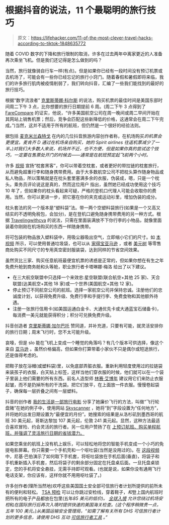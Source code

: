 # 根据抖音的说法，11 个最聪明的旅行技巧

> 原文：<https://lifehacker.com/11-of-the-most-clever-travel-hacks-according-to-tiktok-1848635772>

随着 COVID 数字的下降和旅行限制的取消，许多在过去两年中离家更近的人准备再次乘坐飞机。但是我们还记得是怎么做到的吗？

当然，旅行就像骑自行车一样(有点)。但是如果你已经有一段时间没有预订机票或去机场了，可能会有一些你已经忘记的旅行小窍门。随着春假和暑假即将来临，我们的许多旅行肌肉被疫情削弱了，我们转向抖音，汇编了一些我们能找到的最好的旅行技巧。

根据“数字流浪者” [克里斯蒂娜·科尔斯](https://www.tiktok.com/@kristinacors?lang=en) 的说法，购买机票的最佳时间是美国东部时间周二下午 3 点，比你想要的旅行日期提前 6 周。(周二下午 3 点得到了 [FareCompare](https://www.farecompare.com/travel-advice/when-to-buy/) 的证实，他说，“许多美国航空公司在周一晚间或周二早间开始在其网站上销售机票；然后，竞争会匹配这些新降低的价格，这通常会在周二下午完成。”)当然，这并不适用于所有的航班，但仍然是一个很好的经验法则。

据包括 [麦克米兰森特戈](https://www.tiktok.com/@mcmillansonthego) 在内的几位抖音旅游内容创作者称，在机场购买*的机票会更便宜。麦肯齐 D 通过在机场亲自购买，她的 Spirit airlines 往返机票减少了一半。)对我们大多数人来说，机场并不近，也不方便，但是如果你真的尝试这个技巧，一定要在售票处开门的时候去——通常是在航班预定起飞前两个小时。*

许多 [视频](https://www.tiktok.com/@nolimitua/video/7009268146116791558?is_copy_url=1&is_from_webapp=v1) 宣扬“枕套黑客”，你可以带着空枕套，或者更好的带拉链的枕套旅行，从而避免超重行李和随身携带费用。由于大多数航空公司不把枕头算作随身物品或私人物品，所以策略就是在枕头套里塞满多余的衣服，伪装成，嗯，只是一个枕头。乘务员评论说这是真的，然而这位用户 指出，虽然她已经成功使用这个技巧 10 年了，但如果你的枕头看起来可疑，严格的登机口代理人可能会收取你的费用。当然，你可以更进一步，把它塞在你的夹克或运动衫里，增加伪装的成分。

枕头套法的另一个版本是“塑料袋”法。带一两个空塑料袋旅行(如果是一个又高又结实的不透明免税包，会加分)，是在登机口避免随身携带费用的另一种方式。根据 [Travelingwithcva](https://www.tiktok.com/@travelingwithcva) 的说法，只需在里面装满放不下你行李的小物品，就像里面装着你刚刚在机场购买的东西一样随身携带。

将可包装的物品放入塑料袋中，用吸尘器吸出空气，立即缩小它们的尺寸。如 [本视频](https://www.tiktok.com/@bblawncarekc/video/6801107717491559685?is_copy_url=1&is_from_webapp=v1) 所示，可以使用普通垃圾袋，也可以从 [家得宝](https://www.homedepot.com/b/Storage-Organization-Closet-Organizers-Closet-Accessories-Garment-Bags-Vacuum-Storage-Bags/N-5yc1vZclj1)[亚马逊](https://www.amazon.com/20-Compression-Comforters-Blankets-Included/dp/B0973DGD8P/ref=sr_1_5?asc_campaign=InlineText&asc_refurl=https://lifehacker.com/11-of-the-most-clever-travel-hacks-according-to-tiktok-1848635772&asc_source=&crid=2UTVSDO4VPGRQ&keywords=vacuum+seal+bags&qid=1646929514&sprefix=vacuum+seal+bags,aps,88&sr=8-5&tag=kinjalifehackerlink-20&th=1) ，或者 [美元树](https://www.dollartree.com/essentials-large-vacuum-storage-bags/164060) 等零售商处购买不同尺寸的专用真空密封服装袋，达到同样的节省空间效果。

虽然货比三家、购买任意航班最便宜机票的诱惑是正常的，但如果你想在有生之年免费升舱到商务舱和头等舱，职业旅行者卡塔琳娜·梅洛 给出了以下建议。

*   在三大航空联盟中只选择一个来效忠:星空联盟(联合航空+其他 25 家)、天合联盟(达美航空+其他 18 家)或一个世界(美国航空+其他 12 家)。
*   停止预订不同航空公司的航班。选择一家航空公司并保持忠诚。注册他们的忠诚度计划，以获得免费升级、免费行李和手提行李、免费食物和其他额外待遇。
*   注册一张旅行信用卡(如美国运通白金卡、大通优先卡或大通蓝宝石储备卡)，每消费一美元就能获得积分；积分可兑换免费升级。

抖音创造者 [克里斯蒂娜·加尔巴托](https://www.tiktok.com/@christinagalbato/video/6815575803804290309?is_copy_url=1&is_from_webapp=v1) 赞同道，并补充道，只要有可能，就灵活安排你的旅行日期；周末飞行时，您不太可能升级。

哀嚎，但是 slo 能在飞机上变成一个睡觉的角落吗？有几个版本可供选择，像这个来自 [亚马逊](https://tinyurl.com/4bbxe7z2) 。虽然价格偏高，但如果你打算带着小家伙不只是偶尔或短途旅行，还是值得考虑的。 

把鞋子放在浴帽(或塑料袋)里，以免底部弄脏衣服。重新利用轻度使用过的拉链袋来装孩子的衣服，白天贴上标签，这样当他们穿衣服的时候，他们就可以在一个袋子里装上他们需要的所有东西。前名人造型师 [林赛·艾博年](https://www.tiktok.com/@bylindsayalbanese?lang=en) 建议用它们来防止衣服起皱，而不是扔掉所有的干洗袋。把它们放平，在上面放一件衣服。慢慢卷起袋子，确保每一层折叠之间有一层塑料。

抖音的创作者 [我的生活是一部旅行电影](https://www.tiktok.com/@mylifesatravelmovie/video/6946998473896086789?is_copy_url=1&is_from_webapp=v1) 分享了她廉价飞行的方法，叫做“飞行轮盘赌”在她的例子中，使用网站 [Skyscanner](https://www.skyscanner.com/) ，她将“到”字段设置为“任何地方”，并将她的出发日期设置为“最便宜的月份”。她搜索的结果是从洛杉矶到墨西哥的航班 30 美元起，哥斯达黎加 107 美元起，伦敦 241 美元起。显然，这种方法最适合喜欢冒险、约会灵活的旅行者。另一位用户赞扬了在 [上预订航班、购买单程航班，并强调了灵活旅行日期的省钱潜力。](https://skiplagged.com/) 

如果您乘坐的航班上没有机上娱乐，可以轻松地将您的智能手机变成一个小巧的免提电影屏幕。你只需要一个手机壳和一个呕吐袋(当然是没用过的)。在 [这段视频](https://www.tiktok.com/@nickii/video/6988991826371824901?is_copy_url=1&is_from_webapp=v1)中，尼基·巴伯演示了如何取下手机套，将呕吐袋放在手机后面(垂直)，将袋子和手机重新插入手机套，然后将袋子的剩余部分固定在托盘桌后面。一旦托盘桌锁定，您的手机将安全悬挂，无需手持即可观看。(也就是说，如果你没有通用飞行电话支架，你应该有，这样你就不用用呕吐袋了。)

许多创作者(理所当然地)欢呼这些美国国土安全部可信旅行者计划所提供的前所未有的便利和轻松。 [TSA 预检](https://www.tsa.gov/precheck/faq#:~:text=The%20application%20fee%20for%20TSA,the%20best%20program%20for%20you.) 可以让你跳过安检线，穿着鞋子，*和*登上国内航班时把所有的电子产品都放在包里(五年*85 美元的低价)。 [全球入境](https://www.tiktok.com/@ken10hollywood/video/6964506794852994309?is_copy_url=1&is_from_webapp=v1) 允许您绕过机场安检*和*在国际旅行后再次入境时提供快速的美国海关检查。(这个程序稍微贵一点，五年 100 美元。)从美国运输安全管理局，“如需了解有关所有 DHS 可信旅行者计划的更多信息，请使用 DHS 互动 [可信旅行者工具](https://ttp.dhs.gov/) 。”*